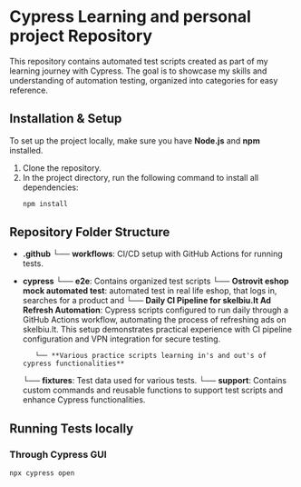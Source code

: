 # Cypress Learning and personal project Repository

This repository contains automated test scripts created as part of my learning journey with Cypress. The goal is to showcase my skills and understanding of automation testing, organized into categories for easy reference.

## Installation & Setup

To set up the project locally, make sure you have **Node.js** and **npm** installed.

1. Clone the repository.
2. In the project directory, run the following command to install all dependencies:
   ```bash
   npm install


## Repository Folder Structure

- **.github**
  └── **workflows**: CI/CD setup with GitHub Actions for running tests.

- **cypress**
  └── **e2e**: Contains organized test scripts 
         └── **Ostrovit eshop mock automated test**: automated test in real life eshop, that logs in, searches for a product and
         └── **Daily CI Pipeline for skelbiu.lt Ad Refresh Automation**: Cypress scripts configured to run daily through a GitHub Actions workflow, automating the process of refreshing ads on skelbiu.lt. This setup demonstrates practical experience with CI pipeline configuration and VPN integration for secure testing.

         └── **Various practice scripts learning in's and out's of cypress functionalities**
  └── **fixtures**: Test data used for various tests.
  └── **support**: Contains custom commands and reusable functions to support test scripts and enhance Cypress functionalities.

## Running Tests locally

### Through Cypress GUI
```bash
npx cypress open
